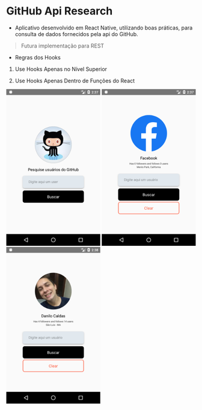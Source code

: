 # GitHub Api Research

- Aplicativo desenvolvido em React Native, utilizando boas práticas, para consulta de dados fornecidos pela api do GitHub.

> Futura implementação para REST

- Regras dos Hooks

1. Use Hooks Apenas no Nível Superior

2. Use Hooks Apenas Dentro de Funções do React

<img src="https://raw.githubusercontent.com/dcalds/github-api-app/master/src/assets/Screenshot_1.png" alt="Image" width="250" text-center>
<img src="https://raw.githubusercontent.com/dcalds/github-api-app/master/src/assets/Screenshot_2.png" alt="Image" width="250" text-center>
<img src="https://raw.githubusercontent.com/dcalds/github-api-app/master/src/assets/Screenshot_3.png" alt="Image" width="250" text-center>
